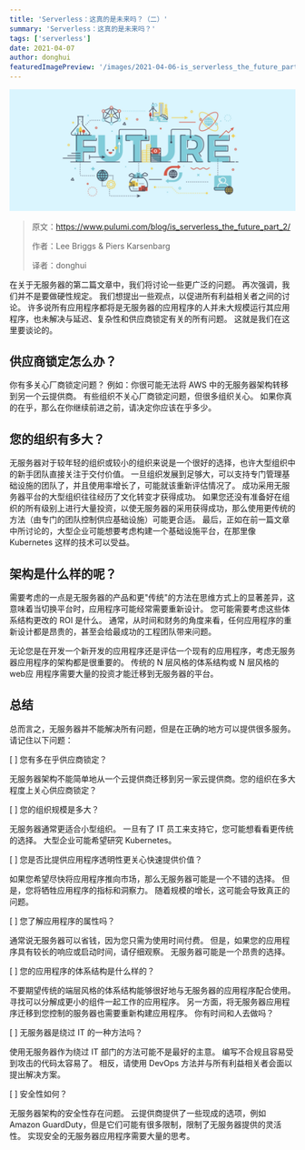 ```yaml
---
title: 'Serverless：这真的是未来吗？（二）'
summary: 'Serverless：这真的是未来吗？'
tags: ['serverless']
date: 2021-04-07
author: donghui
featuredImagePreview: '/images/2021-04-06-is_serverless_the_future_part_1/future.jpg'
---
```


![cover](/images/2021-04-06-is_serverless_the_future_part_1/future.jpg)

> 原文：https://www.pulumi.com/blog/is_serverless_the_future_part_2/
>
> 作者：Lee Briggs & Piers Karsenbarg
>
> 译者：donghui


在关于无服务器的第二篇文章中，我们将讨论一些更广泛的问题。
再次强调，我们并不是要做硬性规定。
我们想提出一些观点，以促进所有利益相关者之间的讨论。
许多说所有应用程序都将是无服务器的应用程序的人并未大规模运行其应用程序，也未解决与延迟、复杂性和供应商锁定有关的所有问题。
这就是我们在这里要谈论的。

## 供应商锁定怎么办？
你有多关心厂商锁定问题？
例如：你很可能无法将 AWS 中的无服务器架构转移到另一个云提供商。
有些组织不关心厂商锁定问题，但很多组织关心。
如果你真的在乎，那么在你继续前进之前，请决定你应该在乎多少。

## 您的组织有多大？
无服务器对于较年轻的组织或较小的组织来说是一个很好的选择，也许大型组织中的新手团队直接关注于交付价值。
一旦组织发展到足够大，可以支持专门管理基础设施的团队了，并且使用率增长了，可能就该重新评估情况了。
成功采用无服务器平台的大型组织往往经历了文化转变才获得成功。
如果您还没有准备好在组织的所有级别上进行大量投资，以使无服务器的采用获得成功，那么使用更传统的方法（由专门的团队控制供应基础设施）可能更合适。
最后，正如在前一篇文章中所讨论的，大型企业可能想要考虑构建一个基础设施平台，在那里像 Kubernetes 这样的技术可以受益。

## 架构是什么样的呢？
需要考虑的一点是无服务器的产品和更"传统"的方法在思维方式上的显著差异，这意味着当切换平台时，应用程序可能经常需要重新设计。
您可能需要考虑这些体系结构更改的 ROI 是什么。
通常，从时间和财务的角度来看，任何应用程序的重新设计都是昂贵的，甚至会给最成功的工程团队带来问题。

无论您是在开发一个新开发的应用程序还是评估一个现有的应用程序，考虑无服务器应用程序的架构都是很重要的。
传统的 N 层风格的体系结构或 N 层风格的 web应 用程序需要大量的投资才能迁移到无服务器的平台。

## 总结
总而言之，无服务器并不能解决所有问题，但是在正确的地方可以提供很多服务。请记住以下问题：

[ ] 您有多在乎供应商锁定？

无服务器架构不能简单地从一个云提供商迁移到另一家云提供商。您的组织在多大程度上关心供应商锁定？

[ ] 您的组织规模是多大？

无服务器通常更适合小型组织。
一旦有了 IT 员工来支持它，您可能想看看更传统的选择。
大型企业可能希望研究 Kubernetes。

[ ] 您是否比提供应用程序透明性更关心快速提供价值？

如果您希望尽快将应用程序推向市场，那么无服务器可能是一个不错的选择。
但是，您将牺牲应用程序的指标和洞察力。
随着规模的增长，这可能会导致真正的问题。

[ ] 您了解应用程序的属性吗？

通常说无服务器可以省钱，因为您只需为使用时间付费。
但是，如果您的应用程序具有较长的响应或启动时间，请仔细观察。
无服务器可能是一个昂贵的选择。

[ ] 您的应用程序的体系结构是什么样的？

不要期望传统的端层风格的体系结构能够很好地与无服务器的应用程序配合使用。
寻找可以分解成更小的组件一起工作的应用程序。
另一方面，将无服务器应用程序迁移到您控制的服务器也需要重新构建应用程序。
你有时间和人去做吗？

[ ] 无服务器是绕过 IT 的一种方法吗？

使用无服务器作为绕过 IT 部门的方法可能不是最好的主意。
编写不合规且容易受到攻击的代码太容易了。
相反，请使用 DevOps 方法并与所有利益相关者会面以提出解决方案。

[ ] 安全性如何？

无服务器架构的安全性存在问题。
云提供商提供了一些现成的选项，例如 Amazon GuardDuty，但是它们可能有很多限制，限制了无服务器提供的灵活性。
实现安全的无服务器应用程序需要大量的思考。
